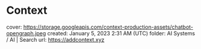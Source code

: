 # Context

cover: https://storage.googleapis.com/context-production-assets/chatbot-opengraph.jpeg
created: January 5, 2023 2:31 AM (UTC)
folder: AI Systems / AI | Search
url: https://addcontext.xyz
